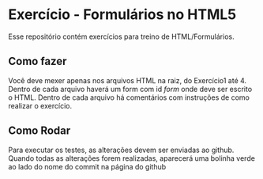 # Exercício - Formulários no HTML5

Esse repositório contém exercícios para treino de HTML/Formulários.

## Como fazer

Você deve mexer apenas nos arquivos HTML na raiz, do Exercício1 até 4. Dentro de cada arquivo haverá um form com id _form_ onde deve ser escrito o HTML. Dentro de cada arquivo há comentários com instruções de como realizar o exercício.

## Como Rodar

Para executar os testes, as alterações devem ser enviadas ao github. Quando todas as alterações forem realizadas, aparecerá uma bolinha verde ao lado do nome do commit na página do github

